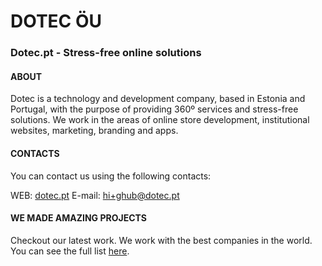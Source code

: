 # DOTEC ÖU

### Dotec.pt - Stress-free online solutions

#### ABOUT

Dotec is a technology and development company, based in Estonia and Portugal, with the purpose of providing 360º services and stress-free solutions. We work in the areas of online store development, institutional websites, marketing, branding and apps.

#### CONTACTS

You can contact us using the following contacts:

WEB: [dotec.pt](https://dotec.pt)
E-mail: [hi+ghub@dotec.pt](mailto:hi+ghub@dotec.pt)

#### WE MADE AMAZING PROJECTS

Checkout our latest work. We work with the best companies in the world. You can see the full list [here](https://dotec.pt/trabalhos/).

